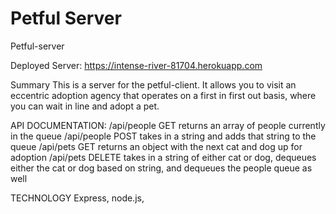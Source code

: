 # Petful Server
Petful-server

Deployed Server:  https://intense-river-81704.herokuapp.com

Summary This is a server for the petful-client. It allows you to visit an eccentric adoption agency that operates on a first in first out basis, where you can wait in line and adopt a pet.

API DOCUMENTATION: /api/people GET returns an array of people currently in the queue /api/people POST takes in a string and adds that string to the queue /api/pets GET returns an object with the next cat and dog up for adoption /api/pets DELETE takes in a string of either cat or dog, dequeues either the cat or dog based on string, and dequeues the people queue as well

TECHNOLOGY Express, node.js,